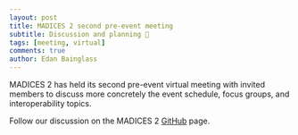 ```yaml
---
layout: post
title: MADICES 2 second pre-event meeting
subtitle: Discussion and planning 💬
tags: [meeting, virtual]
comments: true
author: Edan Bainglass
---
```


MADICES 2 has held its second pre-event virtual meeting with invited members to discuss more concretely the event schedule, focus groups, and interoperability topics.

Follow our discussion on the MADICES 2 [GitHub](https://github.com/MADICES/MADICES-2024/discussions) page.

